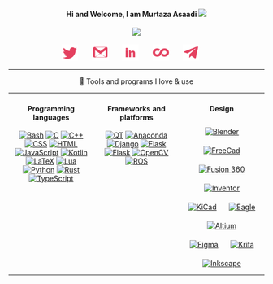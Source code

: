 
<h4 align="center"> Hi and Welcome, I am Murtaza Asaadi <img src="https://media.giphy.com/media/hvRJCLFzcasrR4ia7z/giphy.gif" width="18px"></h4>

<!-- https://github.com/DenverCoder1/readme-typing-svg -->
<p align="center">
  <img src="https://readme-typing-svg.herokuapp.com/?lines=Full-stack%20web%20and%20app%20developer;Experienced%20UI%2FUX%20Designer;10%2B%20years%20of%20coding%20experience;Always%20learning%20new%20things&font=Fira%20Code&center=true&width=440&height=45&color=18baeb&vCenter=true&size=22](https://readme-typing-svg.herokuapp.com?color=FF3F84&lines=Enjoying+learning;Electrical+engineer;Embedded+developer;CAD+designer">
</p>


<!-- Social icons section -->
<p align="center">
  <a href=""><img width="32px" alt="Twitter" title="Twitter" src="src/icons/twitter.png"/></a>
  &#8287;&#8287;&#8287;&#8287;&#8287;
  <a href=""><img width="32px" alt="Gmail" title="Gmail" src="src/icons/gmail.png"/></a>
  &#8287;&#8287;&#8287;&#8287;&#8287;
  <a href=""><img width="32px" alt="Linkedin" title="Linkedin" src="src/icons/linkedin.png"/></a>
  &#8287;&#8287;&#8287;&#8287;&#8287;
  <a href=""><img width="32px" alt="Coursera" title="Coursera" src="src/icons/coursera.png"></a>
  &#8287;&#8287;&#8287;&#8287;&#8287;
  <a href=""><img width="32px" alt="Telegram" title="Telegram" src="src/icons/telegram.png"/></a>
  &#8287;&#8287;&#8287;&#8287;&#8287;
</p>

---
<p align="center"> 🔨 Tools and programs I love & use </p>

<table>
  <tr>
  <td valign="top" width="33%">

  <h4 align="center">Programming languages</h4>  
<div align="center">  
    <a href=""><img alt="Bash" src="https://img.shields.io/badge/shell_script-%23121011.svg?style=for-the-badge&logo=gnu-bash&logoColor=white"></a>
    <a href=""><img alt="C" src="https://img.shields.io/badge/c-%2300599C.svg?style=for-the-badge&logo=c&logoColor=white"></a>
    <a href=""><img alt="C++" src="https://img.shields.io/badge/c++-%2300599C.svg?style=for-the-badge&logo=c%2B%2B&logoColor=white"></a>
    <a href=""><img alt="CSS" src="https://img.shields.io/badge/css3-%231572B6.svg?style=for-the-badge&logo=css3&logoColor=white"></a>
    <a href=""><img alt="HTML" src="https://img.shields.io/badge/html5-%23E34F26.svg?style=for-the-badge&logo=html5&logoColor=white"></a>
    <a href=""><img alt="JavaScript" src="https://img.shields.io/badge/javascript-%23323330.svg?style=for-the-badge&logo=javascript&logoColor=%23F7DF1E"></a>
    <a href=""><img alt="Kotlin" src="https://img.shields.io/badge/kotlin-%230095D5.svg?style=for-the-badge&logo=kotlin&logoColor=white"></a>
    <a href=""><img alt="LaTeX" src="https://img.shields.io/badge/latex-%23008080.svg?style=for-the-badge&logo=latex&logoColor=white"></a>
      <a href=""><img alt="Lua" src="https://img.shields.io/badge/lua-%232C2D72.svg?style=for-the-badge&logo=lua&logoColor=white"></a>
    <a href=""><img alt="Python" src="https://img.shields.io/badge/python-3670A0?style=for-the-badge&logo=python&logoColor=ffdd54"></a>
    <a href=""><img alt="Rust" src="https://img.shields.io/badge/rust-%23000000.svg?style=for-the-badge&logo=rust&logoColor=white"></a>
    <a href=""><img alt="TypeScript" src="https://img.shields.io/badge/typescript-%23007ACC.svg?style=for-the-badge&logo=typescript&logoColor=white"></a>
</div>
  </td>
  <td valign="top" width="33%">

<h4 align="center">Frameworks and platforms</h4> 
  <div align="center"> 
    <a href=""><img alt="QT" src="https://img.shields.io/badge/Qt-%23217346.svg?style=for-the-badge&logo=Qt&logoColor=white"></a>
    <a href=""><img alt="Anaconda" src="https://img.shields.io/badge/Anaconda-%2344A833.svg?style=for-the-badge&logo=anaconda&logoColor=white"></a>
    <a href=""><img alt="Django" src="https://img.shields.io/badge/django-%23092E20.svg?style=for-the-badge&logo=django&logoColor=white"></a>
    <a href=""><img alt="Flask" src="https://img.shields.io/badge/flask-%23000.svg?style=for-the-badge&logo=flask&logoColor=white"></a>
    <a href=""><img alt="Flask" src="https://img.shields.io/badge/TensorFlow-FF6F00?style=for-the-badge&logo=tensorflow&logoColor=white"></a>
    <a href=""><img alt="OpenCV" src="https://img.shields.io/badge/opencv-%23white.svg?style=for-the-badge&logo=opencv&logoColor=white"></a>
    <a href=""><img alt="ROS" src="https://img.shields.io/badge/ros-%230A0FF9.svg?style=for-the-badge&logo=ros&logoColor=white"></a>
</div>
  </td>
  <td valign="top" width="33%">

<h4 align="center">Design</h4>   
<div align="center">  
 <a href=""><img alt="Blender" style="margin: 10px" src="https://img.shields.io/badge/blender-%23F5792A.svg?style=for-the-badge&logo=blender&logoColor=white"/></a>
 <a href=""><img alt="FreeCad" style="margin: 10px" src="https://img.shields.io/badge/freecad-FD3A5C.svg?style=for-the-badge&logo=&logoColor=white"/></a>
 <a href=""><img alt="Fusion 360" style="margin: 10px" src="https://img.shields.io/badge/fusion 360-%23F5792A.svg?style=for-the-badge&logo=&logoColor=white"/></a>
 <a href=""><img alt="Inventor" style="margin: 10px" src="https://img.shields.io/badge/inventor-%23F5792A.svg?style=for-the-badge&logo=&logoColor=white"/></a>
 <a href=""><img alt="KiCad" style="margin: 10px" src="https://img.shields.io/badge/kicad-0078D4.svg?style=for-the-badge&logo=&=white"/></a>
 <a href=""><img alt="Eagle" style="margin: 10px" src="https://img.shields.io/badge/eagle-%23F5792A.svg?style=for-the-badge&logo=&=white"/></a>
 <a href=""><img alt="Altium" style="margin: 10px" src="https://img.shields.io/badge/altium-000000.svg?style=for-the-badge&logo=&=white"/></a>
  <a href=""><img alt="Figma" style="margin: 10px" src="https://img.shields.io/badge/figma-%23F24E1E.svg?style=for-the-badge&logo=figma&logoColor=white"/></a>
  <a href=""><img alt="Krita" style="margin: 10px" src="https://img.shields.io/badge/Krita-203759?style=for-the-badge&logo=krita&logoColor=EEF37B"/></a>
  <a href=""><img alt="Inkscape" style="margin: 10px" src="https://img.shields.io/badge/Inkscape-e0e0e0?style=for-the-badge&logo=inkscape&logoColor=080A13"/></a>
</div>
  </td>
  </tr>
</table> 


